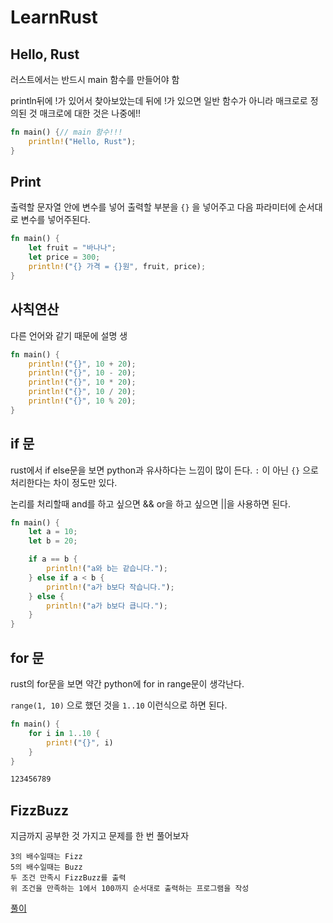 # LearnRust

## Hello, Rust

러스트에서는 반드시  main 함수를 만들어야 함

println뒤에 !가 있어서 찾아보았는데 뒤에 !가 있으면 일반 함수가 아니라 매크로로 정의된 것
매크로에 대한 것은 나중에!!

```rust
fn main() {// main 함수!!!
    println!("Hello, Rust");
}
```

## Print

출력할 문자열 안에 변수를 넣어 출력할 부분을 `{}` 을 넣어주고 다음 파라미터에 순서대로 변수를 넣어주된다.

```rust
fn main() {
    let fruit = "바나나";
    let price = 300;
    println!("{} 가격 = {}원", fruit, price);
}
```

## 사칙연산

다른 언어와 같기 때문에 설명 생

```rust
fn main() {
    println!("{}", 10 + 20);
    println!("{}", 10 - 20);
    println!("{}", 10 * 20);
    println!("{}", 10 / 20);
    println!("{}", 10 % 20);
}
```

## if 문

rust에서 if else문을 보면 python과 유사하다는 느낌이 많이 든다. `:` 이 아닌 `{}` 으로 처리한다는 차이 정도만 있다.

논리를 처리할때 and를 하고 싶으면 && or을 하고 싶으면 ||을 사용하면 된다.

```rust
fn main() {
    let a = 10;
    let b = 20;

    if a == b {
        println!("a와 b는 같습니다.");
    } else if a < b {
        println!("a가 b보다 작습니다.");
    } else {
        println!("a가 b보다 큽니다.");
    }
}
```

## for 문

rust의 for문을 보면 약간 python에 for in range문이 생각난다. 

`range(1, 10)` 으로 했던 것을 `1..10` 이런식으로 하면 된다.

```rust
fn main() {
    for i in 1..10 {
        print!("{}", i)
    }
}
```

```bash
123456789
```

## FizzBuzz

지금까지 공부한 것 가지고 문제를 한 번 풀어보자

```
3의 배수일때는 Fizz
5의 배수일때는 Buzz
두 조건 만족시 FizzBuzz를 출력
위 조건을 만족하는 1에서 100까지 순서대로 출력하는 프로그램을 작성
```
[풀이](https://github.com/found-cake/FizzBuzz-rust)
